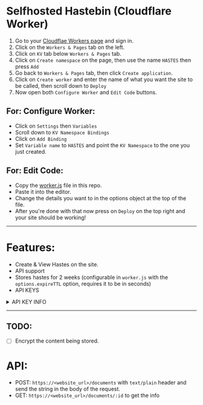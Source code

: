 # Selfhosted Hastebin (Cloudflare Worker)

1) Go to your [Cloudflae Workers page](https://dash.cloudflare.com) and sign in. 
2) Click on the `Workers & Pages` tab on the left. 
3) Click on `KV` tab below `Workers & Pages` tab.
4) Click on `Create namespace` on the page, then use the name `HASTES` then press `Add`
5) Go back to `Workers & Pages` tab, then click `Create application`. 
6) Click on `Create worker` and enter the name of what you want the site to be called, then scroll down to `Deploy`
7) Now open both `Configure Worker` and `Edit Code` buttons. 

## For: Configure Worker: 
- Click on `Settings` then `Variables`
- Scroll down to `KV Namespace Bindings`
- Click on `Add Binding`
- Set `Variable name` to `HASTES` and point the `KV Namespace` to the one you just created. 

## For: Edit Code: 
- Copy the [worker.js](https://github.com/elara-bots/hastebin/blob/main/worker.js) file in this repo. 
- Paste it into the editor.
- Change the details you want to in the options object at the top of the file. 
- After you're done with that now press on `Deploy` on the top right and your site should be working! 

------

# Features: 
- Create & View Hastes on the site.
- API support
- Stores hastes for 2 weeks (configurable in `worker.js` with the `options.expireTTL` option, requires it to be in seconds)
- API KEYS
<details>
  <summary>API KEY INFO</summary>
  1) Go to the application's settings tab<br>
  2) Go to `Variables` then go to `Environment Variables`<br>
  3) Create a `Variable` with the name `HASTE_KEYS` with the `value` being any keys you want to be able to create hastes (through the API and Website)<br><br>

  To add more than one key just split the keys by `, `<br>
  - Example: `key1, key2, key3`
</details>

------

## TODO: 
- [ ] Encrypt the content being stored. 

# API: 
- POST: `https://<website_url>/documents` with `text/plain` header and send the string in the body of the request.
- GET: `https://<website_url>/documents/:id` to get the info 
